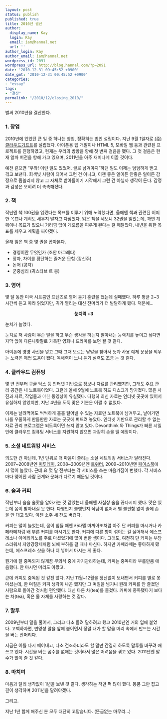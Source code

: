 ```yaml
---
layout: post
status: publish
published: true
title: 2010년 결산
author:
  display_name: Kay
  login: Kay
  email: iam@hannal.net
  url: ''
author_login: Kay
author_email: iam@hannal.net
wordpress_id: 2091
wordpress_url: http://blog.hannal.com/?p=2091
date: '2010-12-31 09:45:52 +0900'
date_gmt: '2010-12-31 00:45:52 +0900'
categories:
- "essay"
tags:
- "결산"
permalink: "/2010/12/closing_2010/"
---
```

<p>벌써 2010년을 결산한다.</p>
<h3>1. 창업</h3>
<p>2010년에 있었던 큰 일 중 하나는 창업, 정확히는 법인 설립이다. 지난 9월 1일자로 <a href="http://www.cloudgifts.com">(주)클라우드기프트</a>를 설립했다. 아이폰용 앱 개발이나 HTML 5, 모바일 웹 등과 관련된 프로젝트를 진행하였고, 현재는 우리의 방향을 향해 첫 번째 걸음을 뗐다. 그 첫 걸음은 현재 알파 버전을 향해 가고 있으며, 2011년을 아주 재미나게 이끌 것이다.</p>
<p>예전 같으면 “우와! 이런 일도 있었어. 글로 남겨야지”하던 일도 이제는 덤덤하게 받고 겪고 보낸다. 회색빛 사람이 되어서 그런 건 아니고, 이젠 좋은 일이든 안좋은 일이든 감정으로 휩쓸리지 않고 그 자체로 받아들이기 시작해서 그런 건 아닐까 생각이 든다. 감정과 감성은 오히려 더 촉촉해졌다.</p>
<h3>2. 책</h3>
<p>작년엔 책 100권을 읽겠다는 목표를 이루기 위해 노력했다면, 올해엔 책과 관련된 어떠한 목표나 계획도 세우지 말자고 다짐했다. 읽은 책을 세보니 32권을 읽었는데, 과연 계획이나 목표가 없으니 거리낌 없이 게으름을 피우게 된다는 걸 깨달았다. 내년을 위한 목표를 세우고 계획을 짜야겠다.</p>
<p>올해 읽은 책 중 몇 권을 꼽아본다.</p>
<ul>
<li>경영이란 무엇인가 (조안 마그레타)</li>
<li>장자, 차이를 횡단하는 즐거운 모험 (강신주)</li>
<li>논어 (공자)</li>
<li>군중심리 (귀스타브 르 봉)</li>
</ul>
<h3>3. 영어</h3>
<p>몇 달 동안 미국 시트콤인 프렌즈로 영어 듣기 훈련을 했는데 실패했다. 하루 평균 2~3시간씩 듣고 따라 읽었지만, 귀가 열리는 대신 잔머리가 더 발달하게 됐다. 덕분에...</p>
<p style="text-align: center;"><strong>눈치력 +3</strong></p>
<p>눈치가 늘었다.</p>
<p>눈치로 저 사람이 무슨 말을 하고 무슨 생각을 하는지 알아내는 능력치를 높이고 싶다면 자막 없이 다른나랏말로 가득한 영화나 드라마를 보면 될 것 같다.</p>
<p>아이폰에 영영 사전을 넣고 그때 그때 모르는 낱말을 찾아서 뜻과 사용 예제 문장을 외우는 노력은 제법 도움이 됐다. 독해력이 느니 듣기 실력도 조금 는 것 같다.</p>
<h3>4. 클라우드 컴퓨팅</h3>
<p>몇 년 전부터 구글 닥스 등 인터넷 기반으로 정보나 자료를 관리했지만, 그래도 주요 관리 공간은 내 노트북이었다. 그런데 올해 9월에 노트북 하드 디스크가 망가졌다. 많은 사진과 자료, 작업물과 <span style="color: #999999;">야한</span> 동영상이 유실됐다. 다행히 최신 자료는 인터넷 곳곳에 있어서 유실하지 않았지만, 지난 4년을 도둑 맞은 기분은 어쩔 수 없었다.</p>
<p>이제는 날려먹어도 씩씩하게 훌훌 털어낼 수 있는 자료만 노트북에 남겨두고, 날아가면 나를 우울하게 만들만한 자료는 곳곳에 퍼뜨려 놓았다. 인터넷 기반으로 관리할 수 없는 자료 관리 프로그램은 되도록이면 쓰지 않고 있다. Devonthink 와 Things가 빠른 시일 안에 클라우드 컴퓨팅 서비스를 지원하지 않으면 과감히 손을 뗄 예정이다.</p>
<h3>5. 소셜 네트워킹 서비스</h3>
<p>의도한 건 아닌데, 1년 단위로 더 마음이 쏠리는 소셜 네트워킹 서비스가 달라진다. 2007~2008년엔 <a href="http://me2day.net/-_-">미투데이</a>, 2008~2009년엔 <a href="http://twitter.com/hannal">트위터</a>, 2009~2010년엔 <a href="http://facebook.com/hannal">페이스북</a>에서 많이 놀았다. 근데 요 몇 달 전부터는 각 서비스를 쓰는 마음가짐이 변했다. 각 서비스마다 맺어진 사람 관계와 문화가 다르기 때문일 것이다.</p>
<h3>6. 술과 커피</h3>
<p>작년부터 슬슬 술맛을 알아가는 것 같았는데 올해엔 사실상 술을 끊다시피 했다. 맛은 있는데 몸이 받아내질 못 한다. 다행인지 불행인지 식탐이 없어서 별 불편함 없이 술에 손을 안 대고 있다. 이젠 소주 세 잔도 버겁다.</p>
<p>커피는 많이 늘었는데, 몸이 힘들 때엔 카라멜 마끼아또처럼 아주 단 커피를 마시거나 카페라떼처럼 배 부른 커피를 마시기도 한다. 커피에 다른 향이 섞이는 걸 싫어해서 에스프레소나 아메리카노를 주로 마셨었기에 많이 변한 셈이다. 그래도, 여전히 단 커피는 부담스러워서 자양강장제처럼 뇌에 부하를 걸 때나 마신다. 하지만 카페라떼는 좋아하게 됐는데, 에스프레소 샷을 하나 더 넣어서 마시는 게 좋다.</p>
<p>뭔가에 잘 중독되지 않게끔 무의식 중에 자기관리하는데, 커피는 중독이라 부를만큼 애음했다. 안 마시면 머리도 아팠고.</p>
<p>근데 커피도 중독된 것 같진 않다. 지난 11월~12월을 정신없이 보내면서 커피를 별로 못 마셨는데, 한 며칠은 커피 생각이 나곤 했지만 그 며칠을 넘기니 원래 커피를 안 즐겼던 사람으로 돌아간 것처럼 편안했다. 대신 다른 차(tea)를 즐겼다. 커피에 중독됐다기 보다는 차(tea), 혹은 물 자체를 사랑하는 것 같다.</p>
<h3>7. 말투</h3>
<p>2009년부터 말을 풀어서, 그리고 다소 돌려 말하려고 했고 2010년엔 거의 입에 붙었다. 고백하자면, 변명성 말을 앞에 붙이면서 정말 내가 할 말을 머리 속에서 만드는 시간을 버는 잔머리다.</p>
<p>지금은 이를 다시 떼어내고, 다소 건조하더라도 할 말만 간결히 하도록 말투를 바꾸려 애쓰고 있다. 시간을 버는 꼼수를 없애는 것이라서 많은 어려움을 겪고 있다. 2011년엔 말수가 많이 줄 것 같다.</p>
<h3>8. 마치며</h3>
<p>마음과 달리 생각없이 1년을 보낸 것 같다. 생각하는 척만 퍽 많이 했다. 똥품 그만 잡고 깊이 생각하며 2011년을 달려야겠다.</p>
<p>그리고.</p>
<p>지난 1년 함께 해주신 분 모두 대단히 고맙습니다. (뜬금없는 마무리...)</p>
